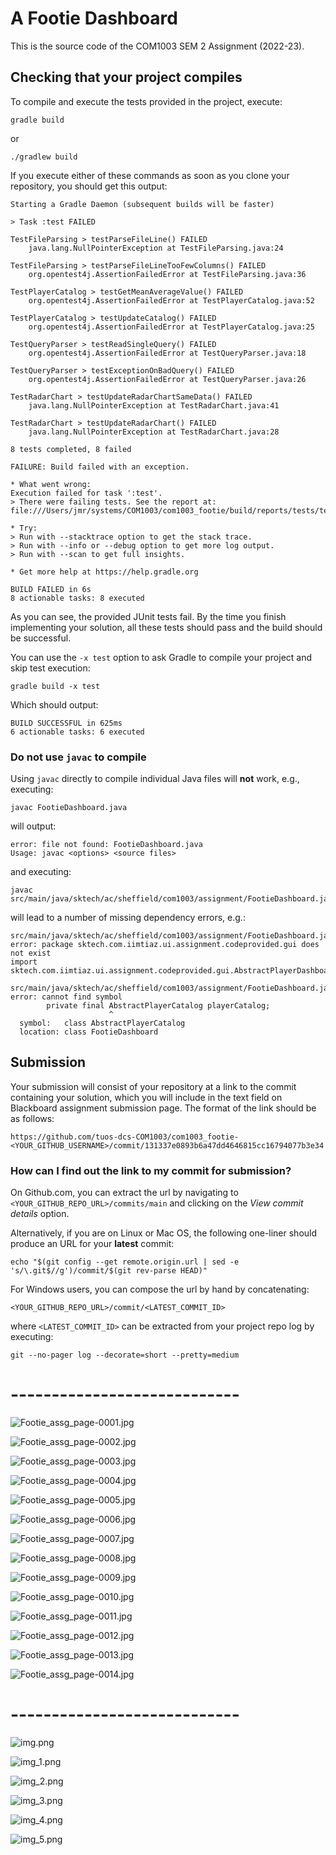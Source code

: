# A Footie Dashboard

This is the source code of the COM1003 SEM 2 Assignment (2022-23).

## Checking that your project compiles

To compile and execute the tests provided in the project, execute:

```shell
gradle build
```

or

```shell
./gradlew build
```

If you execute either of these commands as soon as you clone your repository, you should get this output:

```
Starting a Gradle Daemon (subsequent builds will be faster)

> Task :test FAILED

TestFileParsing > testParseFileLine() FAILED
    java.lang.NullPointerException at TestFileParsing.java:24

TestFileParsing > testParseFileLineTooFewColumns() FAILED
    org.opentest4j.AssertionFailedError at TestFileParsing.java:36

TestPlayerCatalog > testGetMeanAverageValue() FAILED
    org.opentest4j.AssertionFailedError at TestPlayerCatalog.java:52

TestPlayerCatalog > testUpdateCatalog() FAILED
    org.opentest4j.AssertionFailedError at TestPlayerCatalog.java:25

TestQueryParser > testReadSingleQuery() FAILED
    org.opentest4j.AssertionFailedError at TestQueryParser.java:18

TestQueryParser > testExceptionOnBadQuery() FAILED
    org.opentest4j.AssertionFailedError at TestQueryParser.java:26

TestRadarChart > testUpdateRadarChartSameData() FAILED
    java.lang.NullPointerException at TestRadarChart.java:41

TestRadarChart > testUpdateRadarChart() FAILED
    java.lang.NullPointerException at TestRadarChart.java:28

8 tests completed, 8 failed

FAILURE: Build failed with an exception.

* What went wrong:
Execution failed for task ':test'.
> There were failing tests. See the report at: file:///Users/jmr/systems/COM1003/com1003_footie/build/reports/tests/test/index.html

* Try:
> Run with --stacktrace option to get the stack trace.
> Run with --info or --debug option to get more log output.
> Run with --scan to get full insights.

* Get more help at https://help.gradle.org

BUILD FAILED in 6s
8 actionable tasks: 8 executed
```

As you can see, the provided JUnit tests fail. By the time you finish implementing your solution, all these tests should pass and the build should be successful.

You can use the `-x test` option to ask Gradle to compile your project and skip test execution:

```shell
gradle build -x test
```

Which should output:

```
BUILD SUCCESSFUL in 625ms
6 actionable tasks: 6 executed
```

### Do not use `javac` to compile

Using `javac` directly to compile individual Java files will **not** work, e.g., executing:

```shell
javac FootieDashboard.java
```

will output:

```
error: file not found: FootieDashboard.java
Usage: javac <options> <source files>
```

and executing:

```shell
javac src/main/java/sktech/ac/sheffield/com1003/assignment/FootieDashboard.java
```

will lead to a number of missing dependency errors, e.g.:

```
src/main/java/sktech/ac/sheffield/com1003/assignment/FootieDashboard.java:8: error: package sktech.com.iimtiaz.ui.assignment.codeprovided.gui does not exist
import sktech.com.iimtiaz.ui.assignment.codeprovided.gui.AbstractPlayerDashboardPanel;

src/main/java/sktech/ac/sheffield/com1003/assignment/FootieDashboard.java:24: error: cannot find symbol
        private final AbstractPlayerCatalog playerCatalog;
                      ^
  symbol:   class AbstractPlayerCatalog
  location: class FootieDashboard
```

## Submission

Your submission will consist of your repository at a link to the commit containing your solution, which you will include in the text field on Blackboard assignment submission page. The format of the link should be as follows:

```
https://github.com/tuos-dcs-COM1003/com1003_footie-<YOUR_GITHUB_USERNAME>/commit/131337e0893b6a47dd4646815cc16794077b3e34
```

### How can I find out the link to my commit for submission?

On Github.com, you can extract the url by navigating to `<YOUR_GITHUB_REPO_URL>/commits/main` and clicking on the _View commit details_ option.

Alternatively, if you are on Linux or Mac OS, the following one-liner should produce an URL for your **latest** commit:

```shell
echo "$(git config --get remote.origin.url | sed -e 's/\.git$//g')/commit/$(git rev-parse HEAD)"
```

For Windows users, you can compose the url by hand by concatenating:

```
<YOUR_GITHUB_REPO_URL>/commit/<LATEST_COMMIT_ID>
```
where `<LATEST_COMMIT_ID>` can be extracted from your project repo log by executing:

```shell
git --no-pager log --decorate=short --pretty=medium
```
# ----------------------------

![Footie_assg_page-0001.jpg](src%2Fmain%2Fresources%2Fquestion%2FFootie_assg_page-0001.jpg)

![Footie_assg_page-0002.jpg](src%2Fmain%2Fresources%2Fquestion%2FFootie_assg_page-0002.jpg)

![Footie_assg_page-0003.jpg](src%2Fmain%2Fresources%2Fquestion%2FFootie_assg_page-0003.jpg)

![Footie_assg_page-0004.jpg](src%2Fmain%2Fresources%2Fquestion%2FFootie_assg_page-0004.jpg)

![Footie_assg_page-0005.jpg](src%2Fmain%2Fresources%2Fquestion%2FFootie_assg_page-0005.jpg)

![Footie_assg_page-0006.jpg](src%2Fmain%2Fresources%2Fquestion%2FFootie_assg_page-0006.jpg)

![Footie_assg_page-0007.jpg](src%2Fmain%2Fresources%2Fquestion%2FFootie_assg_page-0007.jpg)

![Footie_assg_page-0008.jpg](src%2Fmain%2Fresources%2Fquestion%2FFootie_assg_page-0008.jpg)

![Footie_assg_page-0009.jpg](src%2Fmain%2Fresources%2Fquestion%2FFootie_assg_page-0009.jpg)

![Footie_assg_page-0010.jpg](src%2Fmain%2Fresources%2Fquestion%2FFootie_assg_page-0010.jpg)

![Footie_assg_page-0011.jpg](src%2Fmain%2Fresources%2Fquestion%2FFootie_assg_page-0011.jpg)

![Footie_assg_page-0012.jpg](src%2Fmain%2Fresources%2Fquestion%2FFootie_assg_page-0012.jpg)

![Footie_assg_page-0013.jpg](src%2Fmain%2Fresources%2Fquestion%2FFootie_assg_page-0013.jpg)

![Footie_assg_page-0014.jpg](src%2Fmain%2Fresources%2Fquestion%2FFootie_assg_page-0014.jpg)


# ----------------------------

![img.png](src%2Fmain%2Fresources%2FSolutionImage%2Fimg.png)

![img_1.png](src%2Fmain%2Fresources%2FSolutionImage%2Fimg_1.png)

![img_2.png](src%2Fmain%2Fresources%2FSolutionImage%2Fimg_2.png)

![img_3.png](src%2Fmain%2Fresources%2FSolutionImage%2Fimg_3.png)

![img_4.png](src%2Fmain%2Fresources%2FSolutionImage%2Fimg_4.png)

![img_5.png](src%2Fmain%2Fresources%2FSolutionImage%2Fimg_5.png)